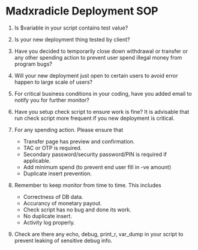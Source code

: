 # Madxradicle Deployment SOP

1. Is $variable in your script contains test value?

2. Is your new deployment thing tested by client?

3. Have you decided to temporarily close down withdrawal or transfer or any other spending action to prevent user spend illegal money from program bugs?

4. Will your new deployment just open to certain users to avoid error happen to large scale of users?

5. For critical business conditions in your coding, have you added email to notify you for further monitor?

6. Have you setup check script to ensure work is fine? It is advisable that run check script more frequent if you new deployment is critical.

7. For any spending action. Please ensure that
    - Transfer page has preview and confirmation.
    - TAC or OTP is required.
    - Secondary password/security password/PIN is required if applicable.
    - Add minimum spend (to prevent end user fill in -ve amount)
    - Duplicate insert prevention.
    
8. Remember to keep monitor from time to time. This includes
    - Correctness of DB data.
    - Accurancy of monetary payout.
    - Check script has no bug and done its work.
    - No duplicate insert.
    - Activity log properly.
    
9. Check are there any echo, debug, print_r, var_dump in your script to prevent leaking of sensitive debug info.


